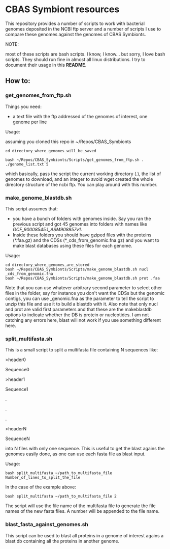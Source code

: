 # CBAS Symbiont resources

This repository provides a number of scripts to work with bacterial genomes deposited in the NCBI ftp server and a number of scripts I use to compare these genomes against the genomes of CBAS Symbionts.

NOTE:

most of these scripts are bash scripts. I know, I know... but sorry, I love bash scripts. They should run fine in almost all linux distributions. I try to document their usage in this **README**.

## How to:

### get_genomes_from_ftp.sh

Things you need:

- a text file with the ftp addressed of the genomes of interest, one genome per line

Usage:

assuming you cloned this repo in ~/Repos/CBAS_Symbionts

    cd directory_where_genomes_will_be_saved

    bash ~/Repos/CBAS_Symbionts/Scripts/get_genomes_from_ftp.sh . ./genome_list.txt 5 

which basically, pass the script the current working directory (.), the list of genomes to download, and an integer to avoid wget created the whole directory structure of the ncbi ftp. You can play around with this number.
 
### make_genome_blastdb.sh

This script assumes that:
- you have a bunch of folders with genomes inside. Say you ran the previous script and got 45 genomes into folders with names like *GCF_90008545.1_ASM908857v1*.
- Inside these folders you should have gziped files with the proteins (\*.faa.gz) and the CDSs (\*_cds_from_genomic.fna.gz) and you want to make blast databases using these files for each genome.

Usage:

    cd directory_where_genomes_are_stored
    bash ~/Repos/CBAS_Symbionts/Scripts/make_genome_blastdb.sh nucl _cds_from_genomic.fna
    bash ~/Repos/CBAS_Symbionts/Scripts/make_genome_blastdb.sh prot .faa

Note that you can use whatever arbitrary second parameter to select other files in the folder, say for instance you don't want the CDSs but the genomic contigs, you can use \_genomic.fna as the parameter to tell the script to unzip this file and use it to build a blastdb with it. Also note that only nucl and prot are valid first parameters and that these are the makeblastdb options to indicate whether the DB is protein or nucleotides. I am not catching any errors here, blast will not work if you use something different here.

### split_multifasta.sh

This is a small script to split a multifasta file containing N sequences like:

\>header0

Sequence0

\>header1

Sequence1

.

.

.

\>headerN

SequenceN


into N files with only one sequence. This is useful to get the blast agains the genomes easily done, as one can use each fasta file as blast input.

Usage:

    bash split_multifasta ~/path_to_multifasta_file Number_of_lines_to_split_the_file

In the case of the example above:

    bash split_multifasta ~/path_to_multifasta_file 2

The script will use the file name of the multifasta file to generate the file names of the new fasta files. A number will be appended to the file name.


### blast_fasta_against_genomes.sh

This script can be used to blast all proteins in a genome of interest agains a blast db containing all the proteins in another genome.





